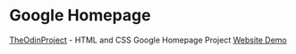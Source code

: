 #   Google Homepage
[TheOdinProject](https://www.theodinproject.com/) - HTML and CSS Google Homepage Project
[Website Demo](https://phammings.github.io/google-homepage/)
